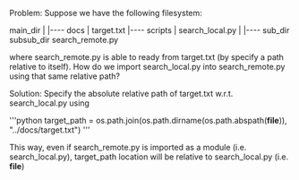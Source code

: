 Problem:
Suppose we have the following filesystem:

main_dir
|
|---- docs 
|         target.txt
|---- scripts
|         search_local.py
|
|---- sub_dir
          subsub_dir
              search_remote.py

where search_remote.py is able to ready from target.txt (by specify a path
relative to itself). How do we import search_local.py into search_remote.py
using that same relative path?

Solution:
Specify the absolute relative path of target.txt w.r.t. search_local.py using

'''python
target_path = os.path.join(os.path.dirname(os.path.abspath(__file__)),
                           "../docs/target.txt")
'''

This way, even if search_remote.py is imported as a module (i.e.
search_local.py), target_path location will be relative to search_local.py
(i.e. __file__)
